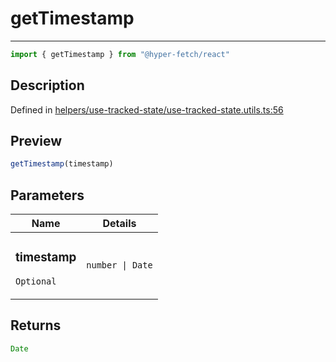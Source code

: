 

# getTimestamp

<div class="api-docs__separator" data-reactroot="">

---

</div><div class="api-docs__import" data-reactroot="">

```ts
import { getTimestamp } from "@hyper-fetch/react"
```

</div><div class="api-docs__section">

## Description

</div><div class="api-docs__description"><span class="api-docs__do-not-parse">



</span></div><p class="api-docs__definition">

Defined in [helpers/use-tracked-state/use-tracked-state.utils.ts:56](https://github.com/BetterTyped/hyper-fetch/blob/6c3eaa91/packages/react/src/helpers/use-tracked-state/use-tracked-state.utils.ts#L56)

</p><div class="api-docs__section">

## Preview

</div><div class="api-docs__preview fn">

```ts
getTimestamp(timestamp)
```

</div><div class="api-docs__section">

## Parameters

</div><div class="api-docs__parameters"><table><thead><tr><th>Name</th><th>Details</th></tr></thead><tbody><tr param-data="timestamp"><td class="api-docs__param-name optional">

### timestamp 

`Optional`

</td><td class="api-docs__param-type">

`number | Date`

</td></tr></tbody></table></div><div class="api-docs__section">

## Returns

</div><div class="api-docs__returns">

```ts
Date
```

</div>